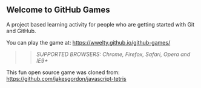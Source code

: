 ## Welcome to GitHub Games

A project based learning activity for people who are getting started with Git and GitHub.

You can play the game at: https://wwelty.github.io/github-games/

>> _*SUPPORTED BROWSERS*: Chrome, Firefox, Safari, Opera and IE9+_

This fun open source game was cloned from: https://github.com/jakesgordon/javascript-tetris
